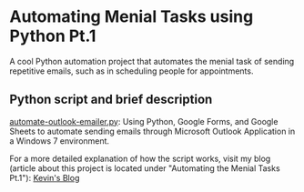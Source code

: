 # Automating Menial Tasks using Python Pt.1
A cool Python automation project that automates the menial task of sending repetitive emails, such as in scheduling people for appointments.

## Python script and brief description
[automate-outlook-emailer.py](https://github.com/k-chuang/automate-menial-tasks/blob/master/automate-outlook-emailer.py): 
Using Python, Google Forms, and Google Sheets to automate sending emails through Microsoft Outlook Application in a Windows 7 environment.

For a more detailed explanation of how the script works, visit my blog (article about this project is located under "Automating the Menial Tasks Pt.1"): [Kevin's Blog](https://kevinchuangblog.wordpress.com/)
